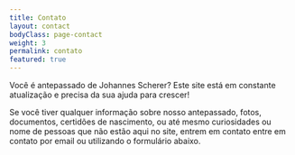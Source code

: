 ```yaml
---
title: Contato
layout: contact
bodyClass: page-contact
weight: 3
permalink: contato
featured: true
---
```


Você é antepassado de Johannes Scherer? Este site está em constante atualização e precisa da sua ajuda para crescer!

Se você tiver qualquer informação sobre nosso antepassado, fotos, documentos, certidões de nascimento, ou até mesmo curiosidades ou nome de pessoas que não estão aqui no site, entrem em contato entre em contato por email ou utilizando o formulário abaixo.


<!-- | Day       | Opening Hours   |
| --------- | --------------- |
| Tuesday   | 8:30am - 5:00pm |
| Wednesday | 8:30am - 5:00pm |
| Thursday  | 8:30am - 5:00pm |
| Friday    | 8:30am - 5:00pm |
| Saturday  | 10:am - 4:00pm  |
| Saturday  | Closed          | -->
